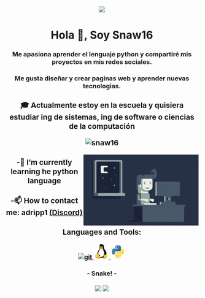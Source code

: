 <div align="center">
<img src="https://i.pinimg.com/736x/e0/9f/d6/e09fd65897844dcc204b7a151b0c5301.jpg" width="250" />
 </div>

<h1 align="center">Hola 👋, Soy Snaw16</h1>

<h3 align="center">Me apasiona aprender el lenguaje python y compartiré mis proyectos en mis redes sociales.</h3>
<h3 align="center">Me gusta diseñar y crear paginas web y aprender nuevas tecnologias.<h/h3>
 <h3 align="center">🎓 Actualmente estoy en la escuela y quisiera estudiar ing de sistemas, ing de software o ciencias de la computación
<p align="center"> <img src="https://komarev.com/ghpvc/?username=snaw16&label=Profile%20views&color=0e75b6&style=flat" alt="snaw16" /> </p>
<img alt="Night Coding" src="https://raw.githubusercontent.com/AVS1508/AVS1508/master/assets/Night-Coding.gif" align="right"/>


<h3 align="center">-🌱 I’m currently learning he python language</h3>

<h3 align="center">-📫 How to contact me: adripp1 <a href="https://discord.com/users/1017367377735843921" rel="nofollow">(Discord)</a></h3>


<h3 align="center">Languages and Tools:</h3>
<p align="center"> <a href="https://git-scm.com/" target="_blank" rel="noreferrer"> <img src="https://www.vectorlogo.zone/logos/git-scm/git-scm-icon.svg" alt="git" width="40" height="40"/> </a> <a href="https://www.linux.org/" target="_blank" rel="noreferrer"> <img src="https://raw.githubusercontent.com/devicons/devicon/master/icons/linux/linux-original.svg" alt="linux" width="40" height="40"/> </a> <a href="https://www.python.org" target="_blank" rel="noreferrer"> <img src="https://raw.githubusercontent.com/devicons/devicon/master/icons/python/python-original.svg" alt="python" width="40" height="40"/> </a> </p>

<h4 align="center">- Snake! -</h4>

<p align="center">
    <img src="https://github.com/dekrypted/dekrypted/blob/output/github-contribution-grid-snake.svg#gh-light-mode-only">
    <img src="https://github.com/dekrypted/dekrypted/blob/output/github-contribution-grid-snake-dark.svg#gh-dark-mode-only">
</p>
